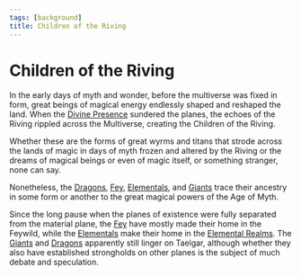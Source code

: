 ```yaml
---
tags: [background]
title: Children of the Riving
---
```

# Children of the Riving

In the early days of myth and wonder, before the multiverse was fixed in form, great beings of magical energy endlessly shaped and reshaped the land. When the [Divine Presence](<../../cosmology/gods/high-gods/divine-presence.md>) sundered the planes, the echoes of the Riving rippled across the Multiverse, creating the Children of the Riving. 

Whether these are the forms of great wyrms and titans that strode across the lands of magic in days of myth frozen and altered by the Riving or the dreams of magical beings or even of magic itself, or something stranger, none can say. 

Nonetheless, the [Dragons](<./dragons.md>), [Fey](<fey/fey.md>), [Elementals](<elementals/elementals.md>), and [Giants](<./giants.md>) trace their ancestry in some form or another to the great magical powers of the Age of Myth. 

Since the long pause when the planes of existence were fully separated from the material plane, the [Fey](<fey/fey.md>) have mostly made their home in the Feywild, while the [Elementals](<elementals/elementals.md>) make their home in the [Elemental Realms](<../../cosmology/multiverse/energy-realms/elemental-realms/elemental-realms.md>). The [Giants](<./giants.md>) and [Dragons](<./dragons.md>) apparently still linger on Taelgar, although whether they also have established strongholds on other planes is the subject of much debate and speculation. 